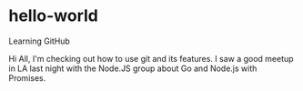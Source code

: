 # hello-world
Learning GitHub

Hi All,
I'm checking out how to use git and its features.
I saw a good meetup in LA last night with the Node.JS group about Go and Node.js with Promises.
